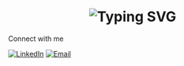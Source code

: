 <h1 align="center">
  <img src="https://readme-typing-svg.demolab.com?font=Fira+Code&size=28&duration=3000&pause=1000&color=blue&center=true&vCenter=true&width=450&lines=Welcome+to+my+profile!+:)" alt="Typing SVG" />
</h1>

<p>Connect with me</p>

[![LinkedIn](https://img.shields.io/badge/LinkedIn-black?style=for-the-badge&logo=linkedin)](https://www.linkedin.com/in/dougnasci/)
[![Email](https://img.shields.io/badge/Email-black?style=for-the-badge&logo=gmail)](mailto:douglasvn_2002@Hotmail.com)
